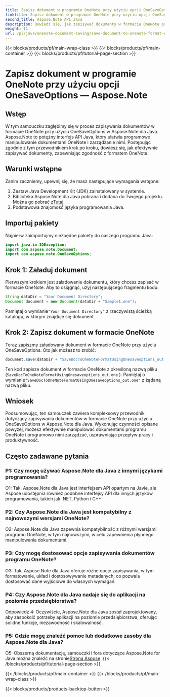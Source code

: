 ```yaml
---
title: Zapisz dokument w programie OneNote przy użyciu opcji OneSaveOptions — Aspose.Note
linktitle: Zapisz dokument w programie OneNote przy użyciu opcji OneSaveOptions — Aspose.Note
second_title: Aspose.Note API Java
description: Dowiedz się, jak zapisywać dokumenty w formacie OneNote przy użyciu OneSaveOptions w Aspose.Note dla Java. Usprawnij swój przepływ pracy dzięki temu wszechstronnemu samouczkowi.
weight: 11
url: /pl/java/onenote-document-saving/save-document-to-onenote-format-using-onesaveoptions/
---
```


{{< blocks/products/pf/main-wrap-class >}}
{{< blocks/products/pf/main-container >}}
{{< blocks/products/pf/tutorial-page-section >}}

# Zapisz dokument w programie OneNote przy użyciu opcji OneSaveOptions — Aspose.Note

## Wstęp

W tym samouczku zagłębimy się w proces zapisywania dokumentów w formacie OneNote przy użyciu OneSaveOptions w Aspose.Note dla Java. Aspose.Note to potężny interfejs API Java, który ułatwia programowe manipulowanie dokumentami OneNote i zarządzanie nimi. Postępując zgodnie z tym przewodnikiem krok po kroku, dowiesz się, jak efektywnie zapisywać dokumenty, zapewniając zgodność z formatem OneNote.

## Warunki wstępne

Zanim zaczniemy, upewnij się, że masz następujące wymagania wstępne:
1. Zestaw Java Development Kit (JDK) zainstalowany w systemie.
2.  Biblioteka Aspose.Note dla Java pobrana i dodana do Twojego projektu. Można go pobrać z[Tutaj](https://releases.aspose.com/note/java/).
3. Podstawowa znajomość języka programowania Java.

## Importuj pakiety

Najpierw zaimportujmy niezbędne pakiety do naszego programu Java:

```java
import java.io.IOException;
import com.aspose.note.Document;
import com.aspose.note.OneSaveOptions;
```

## Krok 1: Załaduj dokument

Pierwszym krokiem jest załadowanie dokumentu, który chcesz zapisać w formacie OneNote. Aby to osiągnąć, użyj następującego fragmentu kodu:

```java
String dataDir = "Your Document Directory";
Document document = new Document(dataDir + "Sample1.one");
```

 Pamiętaj o wymianie`"Your Document Directory"` z rzeczywistą ścieżką katalogu, w którym znajduje się dokument.

## Krok 2: Zapisz dokument w formacie OneNote

Teraz zapiszmy załadowany dokument w formacie OneNote przy użyciu OneSaveOptions. Oto jak możesz to zrobić:

```java
document.save(dataDir + "SaveDocToOneNoteFormatUsingOnesaveoptions_out.one", new OneSaveOptions());
```

Ten kod zapisze dokument w formacie OneNote z określoną nazwą pliku (`SaveDocToOneNoteFormatUsingOnesaveoptions_out.one` ). Pamiętaj o wymianie`"SaveDocToOneNoteFormatUsingOnesaveoptions_out.one"` z żądaną nazwą pliku.

## Wniosek

Podsumowując, ten samouczek zawiera kompleksowy przewodnik dotyczący zapisywania dokumentów w formacie OneNote przy użyciu OneSaveOptions w Aspose.Note dla Java. Wykonując czynności opisane powyżej, możesz efektywnie manipulować dokumentami programu OneNote i programowo nimi zarządzać, usprawniając przepływ pracy i produktywność.

## Często zadawane pytania

### P1: Czy mogę używać Aspose.Note dla Java z innymi językami programowania?

O1: Tak, Aspose.Note dla Java jest interfejsem API opartym na Javie, ale Aspose udostępnia również podobne interfejsy API dla innych języków programowania, takich jak .NET, Python i C++.

### P2: Czy Aspose.Note dla Java jest kompatybilny z najnowszymi wersjami OneNote?

O2: Aspose.Note dla Java zapewnia kompatybilność z różnymi wersjami programu OneNote, w tym najnowszymi, w celu zapewnienia płynnego manipulowania dokumentami.

### P3: Czy mogę dostosować opcje zapisywania dokumentów programu OneNote?

O3: Tak, Aspose.Note dla Java oferuje różne opcje zapisywania, w tym formatowanie, układ i dostosowywanie metadanych, co pozwala dostosować dane wyjściowe do własnych wymagań.

### P4: Czy Aspose.Note dla Java nadaje się do aplikacji na poziomie przedsiębiorstwa?

Odpowiedź 4: Oczywiście, Aspose.Note dla Java został zaprojektowany, aby zaspokoić potrzeby aplikacji na poziomie przedsiębiorstwa, oferując solidne funkcje, niezawodność i skalowalność.

### P5: Gdzie mogę znaleźć pomoc lub dodatkowe zasoby dla Aspose.Note dla Java?

 O5: Obszerną dokumentację, samouczki i fora dotyczące Aspose.Note for Java można znaleźć na stronie[Strona Aspose](https://forum.aspose.com/c/note/28).
{{< /blocks/products/pf/tutorial-page-section >}}

{{< /blocks/products/pf/main-container >}}
{{< /blocks/products/pf/main-wrap-class >}}

{{< blocks/products/products-backtop-button >}}
